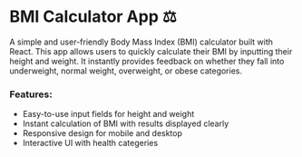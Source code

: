 # BMI Calculator App ⚖️
A simple and user-friendly Body Mass Index (BMI) calculator built with React. This app allows users to quickly calculate their BMI by inputting their height and weight. It instantly provides feedback on whether they fall into underweight, normal weight, overweight, or obese categories.

### Features:

- Easy-to-use input fields for height and weight
- Instant calculation of BMI with results displayed clearly
- Responsive design for mobile and desktop
- Interactive UI with health categeries
